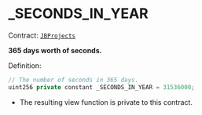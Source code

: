 # \_SECONDS\_IN\_YEAR

Contract: [`JBProjects`](../)

**365 days worth of seconds.**

Definition:

```javascript
// The number of seconds in 365 days.
uint256 private constant _SECONDS_IN_YEAR = 31536000;
```

* The resulting view function is private to this contract.

